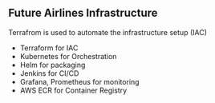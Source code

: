 ## Future Airlines Infrastructure

Terrafrom is used to automate the infrastructure setup (IAC)

- Terraform for IAC
- Kubernetes for Orchestration
- Helm for packaging
- Jenkins for CI/CD
- Grafana, Prometheus for monitoring
- AWS ECR for Container Registry